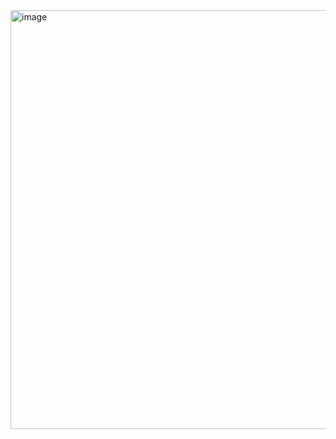 <img width="670" alt="image" src="https://user-images.githubusercontent.com/103375085/175499500-e2ebe465-2623-4c3f-b286-eacba932846e.png">
